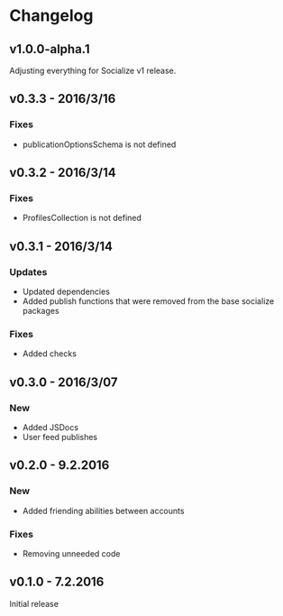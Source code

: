 # Changelog

## v1.0.0-alpha.1

Adjusting everything for Socialize v1 release.

## v0.3.3 - 2016/3/16

### Fixes

*   publicationOptionsSchema is not defined

## v0.3.2 - 2016/3/14

### Fixes

*   ProfilesCollection is not defined

## v0.3.1 - 2016/3/14

### Updates

*   Updated dependencies
*   Added publish functions that were removed from the base socialize packages

### Fixes

*   Added checks

## v0.3.0 - 2016/3/07

### New

*   Added JSDocs
*   User feed publishes

## v0.2.0 - 9.2.2016

### New

*   Added friending abilities between accounts

### Fixes

*   Removing unneeded code

## v0.1.0 - 7.2.2016

Initial release
